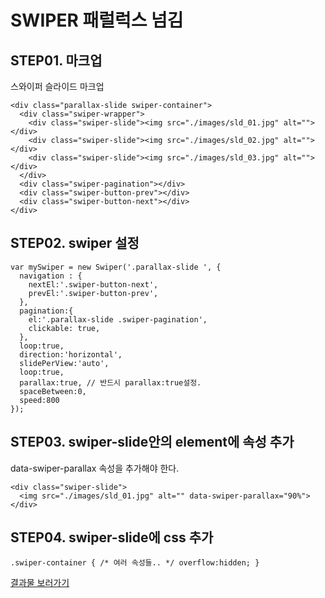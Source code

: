 # SWIPER 패럴럭스 넘김 


## STEP01. 마크업

스와이퍼 슬라이드 마크업 
```
<div class="parallax-slide swiper-container">
  <div class="swiper-wrapper">
    <div class="swiper-slide"><img src="./images/sld_01.jpg" alt=""></div>
    <div class="swiper-slide"><img src="./images/sld_02.jpg" alt=""></div>
    <div class="swiper-slide"><img src="./images/sld_03.jpg" alt=""></div>
  </div>
  <div class="swiper-pagination"></div>
  <div class="swiper-button-prev"></div>
  <div class="swiper-button-next"></div>
</div>

```

## STEP02. swiper 설정

```
var mySwiper = new Swiper('.parallax-slide ', {
  navigation : {
    nextEl:'.swiper-button-next',
    prevEl:'.swiper-button-prev',
  },
  pagination:{
    el:'.parallax-slide .swiper-pagination',
    clickable: true,
  },
  loop:true,
  direction:'horizontal',
  slidePerView:'auto',
  loop:true,
  parallax:true, // 반드시 parallax:true설정.
  spaceBetween:0,
  speed:800
});
```

## STEP03. swiper-slide안의 element에 속성 추가

data-swiper-parallax 속성을 추가해야 한다.
```
<div class="swiper-slide">
  <img src="./images/sld_01.jpg" alt="" data-swiper-parallax="90%">
</div>
```

## STEP04. swiper-slide에 css 추가

```
.swiper-container { /* 여러 속성들.. */ overflow:hidden; }
```


[결과물 보러가기](https://codepen.io/ju-dayoung/pen/VwWamVZ)
